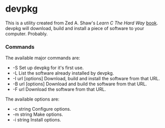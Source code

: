 devpkg
======

This is a utility created from Zed A. Shaw's 
_Learn C The Hard Way_ [book][]. devpkg will download,
build and install a piece of software to your computer.
Probably.

[book]: http://c.learncodethehardway.net

### Commands ###

The available major commands are:
 - -S				Set up devpkg for it's first use.
 - -L				List the software already
					installed by devpkg.
 - -I url [options]	Download, build and install the
					software from that URL.
 - -B url [options]	Download and build the software
					from that URL.
 - -F url			Download the software from that
					URL.

The available options are:
 - -c string		Configure options.
 - -m string		Make options.
 - -i string		Install options.
 
